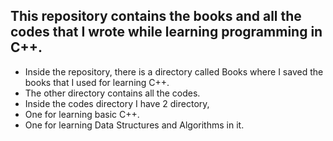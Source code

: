## **This repository contains the books and all the codes that I wrote while learning programming in C++.**
- Inside the repository, there is a directory called Books where I saved the books that I used for learning C++.
- The other directory contains all the codes.
- Inside the codes directory I have 2 directory,
- One for learning basic C++.
- One for learning Data Structures and Algorithms in it.